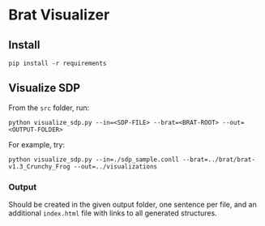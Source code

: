 # Brat Visualizer 

## Install
`pip install -r requirements`

## Visualize SDP
From the `src` folder, run:

`python visualize_sdp.py --in=<SDP-FILE> --brat=<BRAT-ROOT> --out=<OUTPUT-FOLDER>`


For example, try:

`python visualize_sdp.py --in=./sdp_sample.conll --brat=../brat/brat-v1.3_Crunchy_Frog --out=../visualizations`

### Output
Should be created in the given output folder, one sentence per file, and an additional `index.html` file with links to all generated structures.
